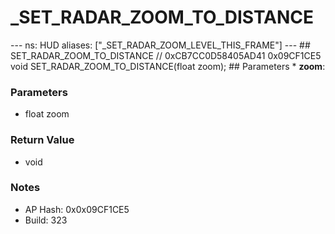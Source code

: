 # _SET_RADAR_ZOOM_TO_DISTANCE

--- ns: HUD aliases: ["_SET_RADAR_ZOOM_LEVEL_THIS_FRAME"] --- ## SET_RADAR_ZOOM_TO_DISTANCE  // 0xCB7CC0D58405AD41 0x09CF1CE5 void SET_RADAR_ZOOM_TO_DISTANCE(float zoom);   ## Parameters * **zoom**:

### Parameters
* float zoom

### Return Value
* void

### Notes
* AP Hash: 0x0x09CF1CE5
* Build: 323

